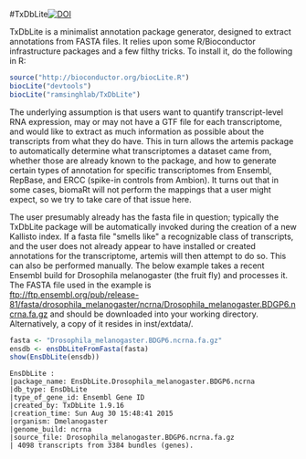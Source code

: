 #TxDbLite[![DOI](https://zenodo.org/badge/12352/RamsinghLab/TxDbLite.svg)](https://zenodo.org/badge/latestdoi/12352/RamsinghLab/TxDbLite)  

TxDbLite is a minimalist annotation package generator, designed to extract annotations from FASTA files.  It relies upon some R/Bioconductor infrastructure packages and a few filthy tricks.  To install it, do the following in R:

```r
source("http://bioconductor.org/biocLite.R")
biocLite("devtools")
biocLite("ramsinghlab/TxDbLite")
```

The underlying assumption is that users want to quantify transcript-level RNA expression, may or may not have a GTF file for each transcriptome, and would like to extract as much information as possible about the transcripts from what they do have.  This in turn allows the artemis package to automatically determine what transcriptomes a dataset came from, whether those are already known to the package, and how to generate certain types of annotation for specific transcriptomes from Ensembl, RepBase, and ERCC (spike-in controls from Ambion).  It turns out that in some cases, biomaRt will not perform the mappings that a user might expect, so we try to take care of that issue here.  

The user presumably already has the fasta file in question; typically the TxDbLite package will be automatically invoked during the creation of a new Kallisto index.  If a fasta file "smells like" a recognizable class of transcripts, and the user does not already appear to have installed or created annotations for the transcriptome, artemis will then attempt to do so.  This can also be performed manually. The below example takes a recent Ensembl build for Drosophila melanogaster (the fruit fly) and processes it. The FASTA file used in the example is  
ftp://ftp.ensembl.org/pub/release-81/fasta/drosophila_melanogaster/ncrna/Drosophila_melanogaster.BDGP6.ncrna.fa.gz and should be downloaded into your working directory.  Alternatively, a copy of it resides in inst/extdata/. 

```r 
fasta <- "Drosophila_melanogaster.BDGP6.ncrna.fa.gz"
ensdb <- ensDbLiteFromFasta(fasta)
show(EnsDbLite(ensdb))
```

```
EnsDbLite :
|package_name: EnsDbLite.Drosophila_melanogaster.BDGP6.ncrna
|db_type: EnsDbLite
|type_of_gene_id: Ensembl Gene ID
|created_by: TxDbLite 1.9.16
|creation_time: Sun Aug 30 15:48:41 2015
|organism: Dmelanogaster
|genome_build: ncrna
|source_file: Drosophila_melanogaster.BDGP6.ncrna.fa.gz
| 4098 transcripts from 3384 bundles (genes).
```
